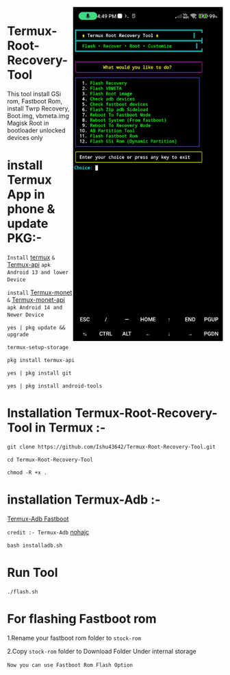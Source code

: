 <img align="right" src="TRRT.jpg" width="350" alt="Termux Root Recovery Tool">

# Termux-Root-Recovery-Tool
This tool install GSi rom, Fastboot Rom, install Twrp Recovery, Boot.img, vbmeta.img Magisk Root in bootloader unlocked devices only

# install Termux App in phone & update PKG:- 

```Install``` [termux](https://f-droid.org/repo/com.termux_1022.apk) ```&``` [Termux-api](https://f-droid.org/repo/com.termux.api_1001.apk) ```apk Android 13 and lower Device```

```install``` [Termux-monet](https://github.com/Termux-Monet/termux-monet/releases/download/v0.119.0-b1-36/termux-app_v0.119.0-b1-36+apt-android-7-github-debug_universal.apk) ```&``` [Termux-monet-api](https://github.com/Termux-Monet/termux-api/releases/download/v0.50.1-5/termux-api_v0.50.1-5+github-debug.apk) ```apk Android 14 and Newer Device```

```console
yes | pkg update && upgrade
```
```console
termux-setup-storage
```
```console
pkg install termux-api
```
```console
yes | pkg install git
```
```console
yes | pkg install android-tools
```

# Installation Termux-Root-Recovery-Tool in Termux :-

```console
git clone https://github.com/Ishu43642/Termux-Root-Recovery-Tool.git
```

```console
cd Termux-Root-Recovery-Tool
```
```console
chmod -R +x .
```
# installation Termux-Adb :-
[Termux-Adb Fastboot](https://github.com/nohajc/termux-adb) 

```credit :- Termux-Adb``` [nohajc](https://github.com/nohajc)

```console
bash installadb.sh
```

# Run Tool 

```console
./flash.sh
```

# For flashing Fastboot rom
1.Rename your fastboot rom folder to  ```stock-rom```

2.Copy ```stock-rom``` folder to  Download Folder Under internal storage 

 ```Now you can use Fastboot Rom Flash Option```
